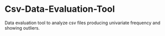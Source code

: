 # Csv-Data-Evaluation-Tool
Data evaluation tool to analyze csv files producing univariate frequency and showing outliers. 
